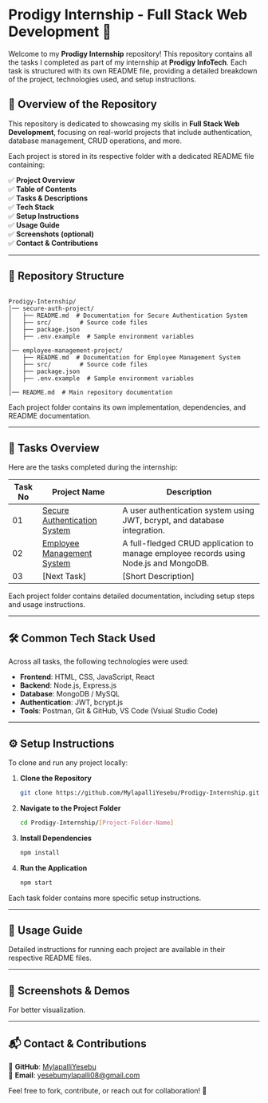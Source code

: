 # Prodigy Internship - Full Stack Web Development 🚀

Welcome to my **Prodigy Internship** repository! This repository contains all the tasks I completed as part of my internship at **Prodigy InfoTech**. Each task is structured with its own README file, providing a detailed breakdown of the project, technologies used, and setup instructions.

## 📌 Overview of the Repository

This repository is dedicated to showcasing my skills in **Full Stack Web Development**, focusing on real-world projects that include authentication, database management, CRUD operations, and more.

Each project is stored in its respective folder with a dedicated README file containing:

✅ **Project Overview**  
✅ **Table of Contents**  
✅ **Tasks & Descriptions**  
✅ **Tech Stack**  
✅ **Setup Instructions**  
✅ **Usage Guide**  
✅ **Screenshots (optional)**  
✅ **Contact & Contributions**  

---

## 📂 Repository Structure

```plaintext

Prodigy-Internship/
│── secure-auth-project/
│   ├── README.md  # Documentation for Secure Authentication System
│   ├── src/        # Source code files
│   ├── package.json
│   ├── .env.example  # Sample environment variables
│
│── employee-management-project/
│   ├── README.md  # Documentation for Employee Management System
│   ├── src/        # Source code files
│   ├── package.json
│   ├── .env.example  # Sample environment variables
│
│── README.md  # Main repository documentation
```

Each project folder contains its own implementation, dependencies, and README documentation.

---

## 📂 Tasks Overview

Here are the tasks completed during the internship:

| Task No | Project Name | Description |
|---------|-------------|-------------|
| 01 | [Secure Authentication System](./secure-auth-project/README.md) | A user authentication system using JWT, bcrypt, and database integration. |
| 02 | [Employee Management System](./employee-management-project/README.md) | A full-fledged CRUD application to manage employee records using Node.js and MongoDB. |
| 03 | [Next Task] | [Short Description] |

Each project folder contains detailed documentation, including setup steps and usage instructions.

---

## 🛠 Common Tech Stack Used

Across all tasks, the following technologies were used:

- **Frontend**: HTML, CSS, JavaScript, React
- **Backend**: Node.js, Express.js
- **Database**: MongoDB / MySQL
- **Authentication**: JWT, bcrypt.js
- **Tools**: Postman, Git & GitHub, VS Code (Vsiual Studio Code)

---

## ⚙️ Setup Instructions

To clone and run any project locally:

1. **Clone the Repository**

   ```sh
   git clone https://github.com/MylapalliYesebu/Prodigy-Internship.git
   ```

2. **Navigate to the Project Folder**

   ```sh
   cd Prodigy-Internship/[Project-Folder-Name]
   ```

3. **Install Dependencies**

   ```sh
   npm install
   ```

4. **Run the Application**

   ```sh
   npm start
   ```

Each task folder contains more specific setup instructions.

---

## 🚀 Usage Guide

Detailed instructions for running each project are available in their respective README files.

---

## 📸 Screenshots & Demos

For better visualization.

---

## 📬 Contact & Contributions

🔗 **GitHub**: [MylapalliYesebu](https://github.com/MylapalliYesebu)  
📧 **Email**: <yesebumylapalli08@gmail.com>  

Feel free to fork, contribute, or reach out for collaboration! 🚀

